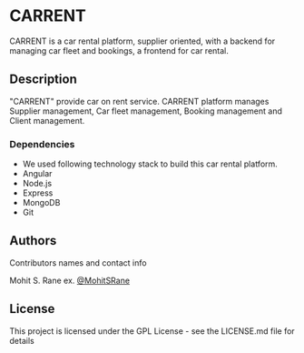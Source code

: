 # CARRENT

CARRENT is a car rental platform, supplier oriented, with a backend for managing car fleet and bookings, a frontend for car rental.

## Description

"CARRENT" provide car on rent service. CARRENT platform manages Supplier management, Car fleet management, Booking management and Client management. 

### Dependencies

* We used following technology stack to build this car rental platform.
* Angular
* Node.js
* Express
* MongoDB
* Git

## Authors

Contributors names and contact info

Mohit S. Rane 
ex. [@MohitSRane](http://mohitsrane.com/)

## License

This project is licensed under the GPL License - see the LICENSE.md file for details
